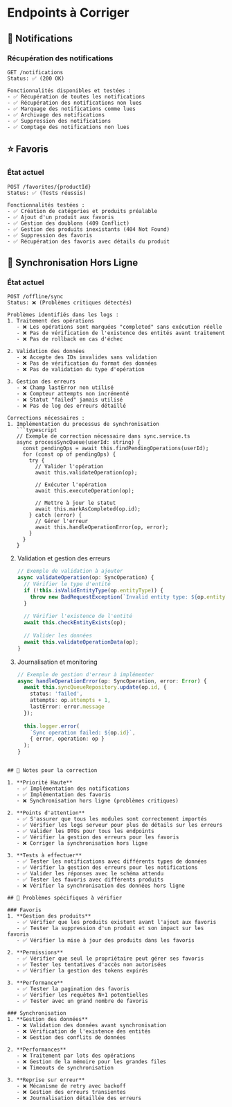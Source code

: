 # Endpoints à Corriger

## 🔔 Notifications

### Récupération des notifications

```http
GET /notifications
Status: ✅ (200 OK)

Fonctionnalités disponibles et testées :
- ✅ Récupération de toutes les notifications
- ✅ Récupération des notifications non lues
- ✅ Marquage des notifications comme lues
- ✅ Archivage des notifications
- ✅ Suppression des notifications
- ✅ Comptage des notifications non lues
```

## ⭐ Favoris

### État actuel

```http
POST /favorites/{productId}
Status: ✅ (Tests réussis)

Fonctionnalités testées :
- ✅ Création de catégories et produits préalable
- ✅ Ajout d'un produit aux favoris
- ✅ Gestion des doublons (409 Conflict)
- ✅ Gestion des produits inexistants (404 Not Found)
- ✅ Suppression des favoris
- ✅ Récupération des favoris avec détails du produit
```

## 🔄 Synchronisation Hors Ligne

### État actuel

```http
POST /offline/sync
Status: ❌ (Problèmes critiques détectés)

Problèmes identifiés dans les logs :
1. Traitement des opérations
   - ❌ Les opérations sont marquées "completed" sans exécution réelle
   - ❌ Pas de vérification de l'existence des entités avant traitement
   - ❌ Pas de rollback en cas d'échec

2. Validation des données
   - ❌ Accepte des IDs invalides sans validation
   - ❌ Pas de vérification du format des données
   - ❌ Pas de validation du type d'opération

3. Gestion des erreurs
   - ❌ Champ lastError non utilisé
   - ❌ Compteur attempts non incrémenté
   - ❌ Statut "failed" jamais utilisé
   - ❌ Pas de log des erreurs détaillé

Corrections nécessaires :
1. Implémentation du processus de synchronisation
   ```typescript
   // Exemple de correction nécessaire dans sync.service.ts
   async processSyncQueue(userId: string) {
     const pendingOps = await this.findPendingOperations(userId);
     for (const op of pendingOps) {
       try {
         // Valider l'opération
         await this.validateOperation(op);
         
         // Exécuter l'opération
         await this.executeOperation(op);
         
         // Mettre à jour le statut
         await this.markAsCompleted(op.id);
       } catch (error) {
         // Gérer l'erreur
         await this.handleOperationError(op, error);
       }
     }
   }
   ```

2. Validation et gestion des erreurs
   ```typescript
   // Exemple de validation à ajouter
   async validateOperation(op: SyncOperation) {
     // Vérifier le type d'entité
     if (!this.isValidEntityType(op.entityType)) {
       throw new BadRequestException(`Invalid entity type: ${op.entityType}`);
     }
     
     // Vérifier l'existence de l'entité
     await this.checkEntityExists(op);
     
     // Valider les données
     await this.validateOperationData(op);
   }
   ```

3. Journalisation et monitoring
   ```typescript
   // Exemple de gestion d'erreur à implémenter
   async handleOperationError(op: SyncOperation, error: Error) {
     await this.syncQueueRepository.update(op.id, {
       status: 'failed',
       attempts: op.attempts + 1,
       lastError: error.message
     });
     
     this.logger.error(
       `Sync operation failed: ${op.id}`,
       { error, operation: op }
     );
   }
   ```
```

## 🔄 Notes pour la correction

1. **Priorité Haute**
   - ✅ Implémentation des notifications
   - ✅ Implémentation des favoris
   - ❌ Synchronisation hors ligne (problèmes critiques)

2. **Points d'attention**
   - ✅ S'assurer que tous les modules sont correctement importés
   - ✅ Vérifier les logs serveur pour plus de détails sur les erreurs
   - ✅ Valider les DTOs pour tous les endpoints
   - ✅ Vérifier la gestion des erreurs pour les favoris
   - ❌ Corriger la synchronisation hors ligne

3. **Tests à effectuer**
   - ✅ Tester les notifications avec différents types de données
   - ✅ Vérifier la gestion des erreurs pour les notifications
   - ✅ Valider les réponses avec le schéma attendu
   - ✅ Tester les favoris avec différents produits
   - ❌ Vérifier la synchronisation des données hors ligne

## 🐛 Problèmes spécifiques à vérifier

### Favoris
1. **Gestion des produits**
   - ✅ Vérifier que les produits existent avant l'ajout aux favoris
   - ✅ Tester la suppression d'un produit et son impact sur les favoris
   - ✅ Vérifier la mise à jour des produits dans les favoris

2. **Permissions**
   - ✅ Vérifier que seul le propriétaire peut gérer ses favoris
   - ✅ Tester les tentatives d'accès non autorisées
   - ✅ Vérifier la gestion des tokens expirés

3. **Performance**
   - ✅ Tester la pagination des favoris
   - ✅ Vérifier les requêtes N+1 potentielles
   - ✅ Tester avec un grand nombre de favoris

### Synchronisation
1. **Gestion des données**
   - ❌ Validation des données avant synchronisation
   - ❌ Vérification de l'existence des entités
   - ❌ Gestion des conflits de données

2. **Performances**
   - ❌ Traitement par lots des opérations
   - ❌ Gestion de la mémoire pour les grandes files
   - ❌ Timeouts de synchronisation

3. **Reprise sur erreur**
   - ❌ Mécanisme de retry avec backoff
   - ❌ Gestion des erreurs transientes
   - ❌ Journalisation détaillée des erreurs
